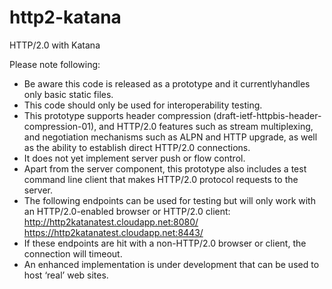 http2-katana
============

HTTP/2.0 with Katana

Please note following:
* Be aware this code is released as a prototype and it currentlyhandles only basic static files. 
* This code should only be used for interoperability testing.
* This prototype supports header compression (draft-ietf-httpbis-header-compression-01), and HTTP/2.0 features such as stream multiplexing, and negotiation mechanisms such as ALPN and HTTP upgrade, as well as the ability to establish direct HTTP/2.0 connections. 
* It does not yet implement server push or flow control. 
* Apart from the server component, this prototype also includes a test command line client that makes HTTP/2.0 protocol requests to the server.
* The following endpoints can be used for testing but will only work with an HTTP/2.0-enabled browser or HTTP/2.0 client:
  http://http2katanatest.cloudapp.net:8080/
  https://http2katanatest.cloudapp.net:8443/
* If these endpoints are hit with a non-HTTP/2.0 browser or client, the connection will timeout. 
* An enhanced implementation is under development that can be used to host ‘real’ web sites.
